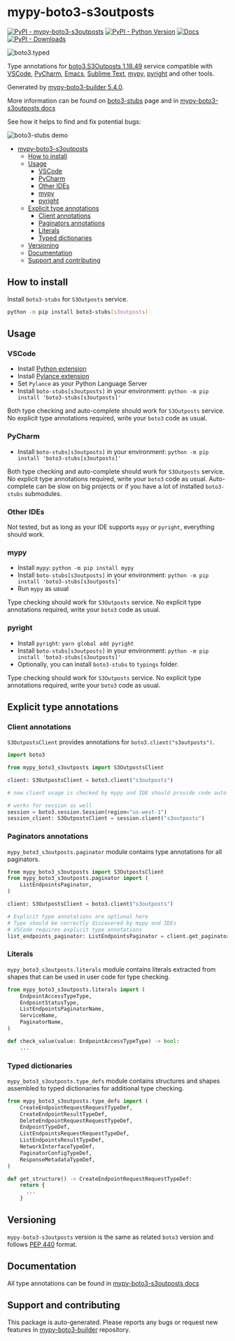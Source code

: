 <a id="mypy-boto3-s3outposts"></a>

# mypy-boto3-s3outposts

[![PyPI - mypy-boto3-s3outposts](https://img.shields.io/pypi/v/mypy-boto3-s3outposts.svg?color=blue)](https://pypi.org/project/mypy-boto3-s3outposts)
[![PyPI - Python Version](https://img.shields.io/pypi/pyversions/mypy-boto3-s3outposts.svg?color=blue)](https://pypi.org/project/mypy-boto3-s3outposts)
[![Docs](https://img.shields.io/readthedocs/mypy-boto3-builder.svg?color=blue)](https://mypy-boto3-builder.readthedocs.io/)
[![PyPI - Downloads](https://img.shields.io/pypi/dw/mypy-boto3-s3outposts?color=blue)](https://pypistats.org/packages/mypy-boto3-s3outposts)

![boto3.typed](https://github.com/vemel/mypy_boto3_builder/raw/master/logo.png)

Type annotations for
[boto3.S3Outposts 1.18.49](https://boto3.amazonaws.com/v1/documentation/api/1.18.49/reference/services/s3outposts.html#S3Outposts)
service compatible with [VSCode](https://code.visualstudio.com/),
[PyCharm](https://www.jetbrains.com/pycharm/),
[Emacs](https://www.gnu.org/software/emacs/),
[Sublime Text](https://www.sublimetext.com/),
[mypy](https://github.com/python/mypy),
[pyright](https://github.com/microsoft/pyright) and other tools.

Generated by
[mypy-boto3-builder 5.4.0](https://github.com/vemel/mypy_boto3_builder).

More information can be found on
[boto3-stubs](https://pypi.org/project/boto3-stubs/) page and in
[mypy-boto3-s3outposts docs](https://vemel.github.io/boto3_stubs_docs/mypy_boto3_s3outposts/)

See how it helps to find and fix potential bugs:

![boto3-stubs demo](https://github.com/vemel/mypy_boto3_builder/raw/master/demo.gif)

- [mypy-boto3-s3outposts](#mypy-boto3-s3outposts)
  - [How to install](#how-to-install)
  - [Usage](#usage)
    - [VSCode](#vscode)
    - [PyCharm](#pycharm)
    - [Other IDEs](#other-ides)
    - [mypy](#mypy)
    - [pyright](#pyright)
  - [Explicit type annotations](#explicit-type-annotations)
    - [Client annotations](#client-annotations)
    - [Paginators annotations](#paginators-annotations)
    - [Literals](#literals)
    - [Typed dictionaries](#typed-dictionaries)
  - [Versioning](#versioning)
  - [Documentation](#documentation)
  - [Support and contributing](#support-and-contributing)

<a id="how-to-install"></a>

## How to install

Install `boto3-stubs` for `S3Outposts` service.

```bash
python -m pip install boto3-stubs[s3outposts]
```

<a id="usage"></a>

## Usage

<a id="vscode"></a>

### VSCode

- Install
  [Python extension](https://marketplace.visualstudio.com/items?itemName=ms-python.python)
- Install
  [Pylance extension](https://marketplace.visualstudio.com/items?itemName=ms-python.vscode-pylance)
- Set `Pylance` as your Python Language Server
- Install `boto-stubs[s3outposts]` in your environment:
  `python -m pip install 'boto3-stubs[s3outposts]'`

Both type checking and auto-complete should work for `S3Outposts` service. No
explicit type annotations required, write your `boto3` code as usual.

<a id="pycharm"></a>

### PyCharm

- Install `boto-stubs[s3outposts]` in your environment:
  `python -m pip install 'boto3-stubs[s3outposts]'`

Both type checking and auto-complete should work for `S3Outposts` service. No
explicit type annotations required, write your `boto3` code as usual.
Auto-complete can be slow on big projects or if you have a lot of installed
`boto3-stubs` submodules.

<a id="other-ides"></a>

### Other IDEs

Not tested, but as long as your IDE supports `mypy` or `pyright`, everything
should work.

<a id="mypy"></a>

### mypy

- Install `mypy`: `python -m pip install mypy`
- Install `boto-stubs[s3outposts]` in your environment:
  `python -m pip install 'boto3-stubs[s3outposts]'`
- Run `mypy` as usual

Type checking should work for `S3Outposts` service. No explicit type
annotations required, write your `boto3` code as usual.

<a id="pyright"></a>

### pyright

- Install `pyright`: `yarn global add pyright`
- Install `boto-stubs[s3outposts]` in your environment:
  `python -m pip install 'boto3-stubs[s3outposts]'`
- Optionally, you can install `boto3-stubs` to `typings` folder.

Type checking should work for `S3Outposts` service. No explicit type
annotations required, write your `boto3` code as usual.

<a id="explicit-type-annotations"></a>

## Explicit type annotations

<a id="client-annotations"></a>

### Client annotations

`S3OutpostsClient` provides annotations for `boto3.client("s3outposts")`.

```python
import boto3

from mypy_boto3_s3outposts import S3OutpostsClient

client: S3OutpostsClient = boto3.client("s3outposts")

# now client usage is checked by mypy and IDE should provide code auto-complete

# works for session as well
session = boto3.session.Session(region="us-west-1")
session_client: S3OutpostsClient = session.client("s3outposts")
```

<a id="paginators-annotations"></a>

### Paginators annotations

`mypy_boto3_s3outposts.paginator` module contains type annotations for all
paginators.

```python
from mypy_boto3_s3outposts import S3OutpostsClient
from mypy_boto3_s3outposts.paginator import (
    ListEndpointsPaginator,
)

client: S3OutpostsClient = boto3.client("s3outposts")

# Explicit type annotations are optional here
# Type should be correctly discovered by mypy and IDEs
# VSCode requires explicit type annotations
list_endpoints_paginator: ListEndpointsPaginator = client.get_paginator("list_endpoints")
```

<a id="literals"></a>

### Literals

`mypy_boto3_s3outposts.literals` module contains literals extracted from shapes
that can be used in user code for type checking.

```python
from mypy_boto3_s3outposts.literals import (
    EndpointAccessTypeType,
    EndpointStatusType,
    ListEndpointsPaginatorName,
    ServiceName,
    PaginatorName,
)

def check_value(value: EndpointAccessTypeType) -> bool:
    ...
```

<a id="typed-dictionaries"></a>

### Typed dictionaries

`mypy_boto3_s3outposts.type_defs` module contains structures and shapes
assembled to typed dictionaries for additional type checking.

```python
from mypy_boto3_s3outposts.type_defs import (
    CreateEndpointRequestRequestTypeDef,
    CreateEndpointResultTypeDef,
    DeleteEndpointRequestRequestTypeDef,
    EndpointTypeDef,
    ListEndpointsRequestRequestTypeDef,
    ListEndpointsResultTypeDef,
    NetworkInterfaceTypeDef,
    PaginatorConfigTypeDef,
    ResponseMetadataTypeDef,
)

def get_structure() -> CreateEndpointRequestRequestTypeDef:
    return {
      ...
    }
```

<a id="versioning"></a>

## Versioning

`mypy-boto3-s3outposts` version is the same as related `boto3` version and
follows [PEP 440](https://www.python.org/dev/peps/pep-0440/) format.

<a id="documentation"></a>

## Documentation

All type annotations can be found in
[mypy-boto3-s3outposts docs](https://vemel.github.io/boto3_stubs_docs/mypy_boto3_s3outposts/)

<a id="support-and-contributing"></a>

## Support and contributing

This package is auto-generated. Please reports any bugs or request new features
in [mypy-boto3-builder](https://github.com/vemel/mypy_boto3_builder/issues/)
repository.
